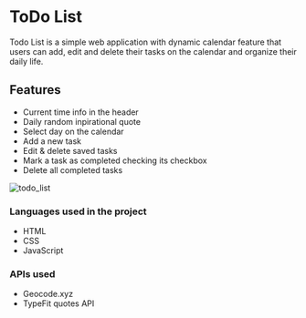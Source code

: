 # ToDo List
Todo List is a simple web application with dynamic calendar feature that users can add, edit and delete their tasks on the calendar and organize their daily life.

## Features
  * Current time info in the header
  * Daily random inpirational quote
  * Select day on the calendar
  * Add a new task
  * Edit & delete saved tasks
  * Mark a task as completed checking its checkbox
  * Delete all completed tasks 
  
  ![todo_list](https://user-images.githubusercontent.com/94456162/150670683-42ae8e38-dd91-4529-ba63-89d9ad44f753.png)
  
### Languages used in the project
 * HTML
 * CSS
 * JavaScript
 
### APIs used 
 * Geocode.xyz
 * TypeFit quotes API
 
